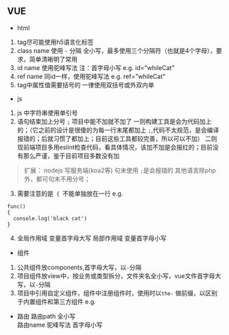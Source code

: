 ## VUE

* html
1. tag尽可能使用h5语言化标签 
2. class name 使用 `-` 分隔 全小写，最多使用三个分隔符（也就是4个字母），要求，简单清晰明了常用
3. id name  使用驼峰写法  注：首字母小写 e.g. id="whileCat"
4. ref name 同id一样，使用驼峰写法  e.g. ref="whileCat"
5. tag中属性值需要括号的  一律使用双括号或外双内单



* js
1. js 中字符串使用单引号
2. 语句结束加上分号 `;` 项目中能不加就不加了  一则构建工具是会为代码加上的；（它之前的设计是很傻的为每一行末尾都加上 `;`,代码不太规范，是会编译报错的；后就习惯了都加上；目前这些工具都较完善，所以可以不加） 二则 现前端项目多用eslint检查代码，看具体情况，该加不加是会报红的；目前没有那么严谨，鉴于目前项目多数没有加
> 扩展： nodejs 写服务端(koa2等) 句末使用 `;`是会报错的 其他语言除php外，都可句末不用分号；
3. 需要注意的是` { `不能单独放在一行 e.g.
```
func()
{
  console.log('black cat')
}
```
4. 全局作用域 变量首字母大写 
   局部作用域 变量首字母小写


* 组件
1. 公共组件放components,首字母大写，以`-`分隔
2. 项目组件放view中，按业务或类型拆分，文件夹名全小写，vue文件首字母大写，以`-`分隔
3. 项目中引用自定义组件，组件中注册组件时，使用时以`the-` 做前缀，以区别于内置组件和第三方组件 e.g. <the-comment-list />

* 路由
路由path 全小写  
路由name 驼峰写法 首字母小写
